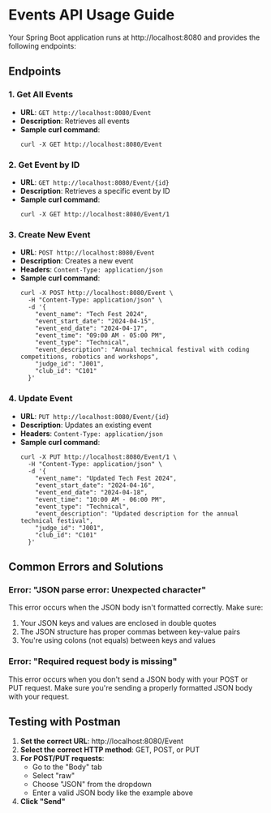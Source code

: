# Events API Usage Guide

Your Spring Boot application runs at http://localhost:8080 and provides the following endpoints:

## Endpoints

### 1. Get All Events
- **URL**: `GET http://localhost:8080/Event`
- **Description**: Retrieves all events
- **Sample curl command**:
  ```
  curl -X GET http://localhost:8080/Event
  ```

### 2. Get Event by ID
- **URL**: `GET http://localhost:8080/Event/{id}`
- **Description**: Retrieves a specific event by ID
- **Sample curl command**:
  ```
  curl -X GET http://localhost:8080/Event/1
  ```

### 3. Create New Event
- **URL**: `POST http://localhost:8080/Event`
- **Description**: Creates a new event
- **Headers**: `Content-Type: application/json`
- **Sample curl command**:
  ```
  curl -X POST http://localhost:8080/Event \
    -H "Content-Type: application/json" \
    -d '{
      "event_name": "Tech Fest 2024",
      "event_start_date": "2024-04-15",
      "event_end_date": "2024-04-17",
      "event_time": "09:00 AM - 05:00 PM",
      "event_type": "Technical",
      "event_description": "Annual technical festival with coding competitions, robotics and workshops",
      "judge_id": "J001",
      "club_id": "C101"
    }'
  ```

### 4. Update Event
- **URL**: `PUT http://localhost:8080/Event/{id}`
- **Description**: Updates an existing event
- **Headers**: `Content-Type: application/json`
- **Sample curl command**:
  ```
  curl -X PUT http://localhost:8080/Event/1 \
    -H "Content-Type: application/json" \
    -d '{
      "event_name": "Updated Tech Fest 2024",
      "event_start_date": "2024-04-16",
      "event_end_date": "2024-04-18",
      "event_time": "10:00 AM - 06:00 PM",
      "event_type": "Technical",
      "event_description": "Updated description for the annual technical festival",
      "judge_id": "J001",
      "club_id": "C101"
    }'
  ```

## Common Errors and Solutions

### Error: "JSON parse error: Unexpected character"
This error occurs when the JSON body isn't formatted correctly. Make sure:
1. Your JSON keys and values are enclosed in double quotes
2. The JSON structure has proper commas between key-value pairs
3. You're using colons (not equals) between keys and values

### Error: "Required request body is missing" 
This error occurs when you don't send a JSON body with your POST or PUT request.
Make sure you're sending a properly formatted JSON body with your request.

## Testing with Postman

1. **Set the correct URL**: http://localhost:8080/Event
2. **Select the correct HTTP method**: GET, POST, or PUT
3. **For POST/PUT requests**:
   - Go to the "Body" tab
   - Select "raw"
   - Choose "JSON" from the dropdown
   - Enter a valid JSON body like the example above
4. **Click "Send"** 